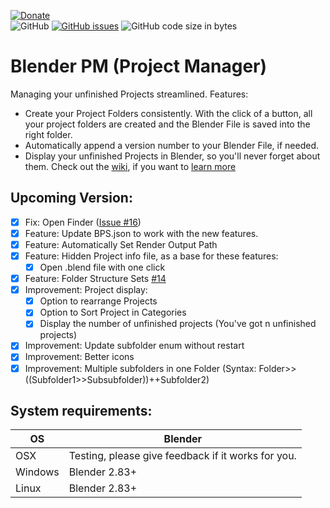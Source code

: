 [![Donate](https://img.shields.io/endpoint?url=https%3A%2F%2Fraw.githubusercontent.com%2FBlenderDefender%2FBlenderDefender%2Fshields_endpoint%2FBlender_PM.json)](https://www.paypal.com/donate?hosted_button_id=DZE9NFSFPFMYS)  
![GitHub](https://img.shields.io/github/license/BlenderDefender/blender_project_starter?color=green&style=for-the-badge)
[![GitHub issues](https://img.shields.io/github/issues/BlenderDefender/blender_project_starter?style=for-the-badge)](https://github.com/BlenderDefender/blender_pm/issues)
![GitHub code size in bytes](https://img.shields.io/github/languages/code-size/BlenderDefender/blender_project_starter?style=for-the-badge)
# Blender PM (Project Manager)
Managing your unfinished Projects streamlined. Features:
- Create your Project Folders consistently. With the click of a button, all your project folders are
created and the Blender File is saved into the right folder.
- Automatically append a version number to your Blender File, if needed.
- Display your unfinished Projects in Blender, so you'll never forget about them.
Check out the [wiki](https://github.com/BlenderDefender/blender_pm/wiki), if you want to [learn more](https://github.com/BlenderDefender/blender_pm/wiki)

## Upcoming Version:
- [x] Fix: Open Finder ([Issue #16](https://github.com/BlenderDefender/blender_pm/issues/16))
- [x] Feature: Update BPS.json to work with the new features.
- [x] Feature: Automatically Set Render Output Path
- [x] Feature: Hidden Project info file, as a base for these features:
    - [x] Open .blend file with one click
- [x] Feature: Folder Structure Sets [#14](https://github.com/BlenderDefender/blender_project_manager/issues/14)
- [x] Improvement: Project display:
    - [x] Option to rearrange Projects
    - [x] Option to Sort Project in Categories
    - [x] Display the number of unfinished projects (You've got n unfinished projects)
- [x] Improvement: Update subfolder enum without restart
- [x] Improvement: Better icons
- [x] Improvement: Multiple subfolders in one Folder (Syntax: Folder>>((Subfolder1>>Subsubfolder))++Subfolder2)
  <!-- - [ ] Feature: More precise differentiation between Blender Files that are part of a project and Blender Files, that aren't part of a project  Not sure! -->
  <!-- - [ ] Feature: More options to handle Files that are/aren't part of a project:
        1. Cut an existing file (The file is not part / part of a project)
        2. Copy an existing file (The file is not part / part of a project)
        3. Rename an existing project folder in place (The file is part of a project)
        4. Rename and move an existing project folder (and move the .blend file in the inside) (The file is part of a project) -->

<!--
We've just hit another update. No features are planned so far. [Change this!](https://github.com/BlenderDefender/blender_pm/issues/new/choose)
-->

## System requirements:
| **OS** | **Blender** |
| ------------- | ------------- |
| OSX | Testing, please give feedback if it works for you. |
| Windows | Blender 2.83+ |
| Linux | Blender 2.83+ |
